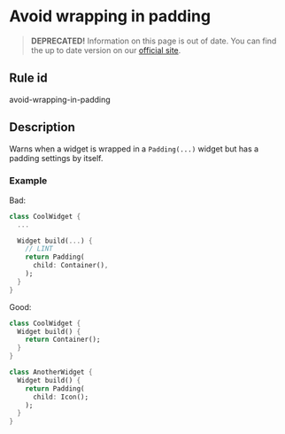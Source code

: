 # Avoid wrapping in padding

> **DEPRECATED!** Information on this page is out of date. You can find the up to date version on our [official site](https://dartcodemetrics.dev/docs/rules/flutter/avoid-wrapping-in-padding).

## Rule id

avoid-wrapping-in-padding

## Description

Warns when a widget is wrapped in a `Padding(...)` widget but has a padding settings by itself.

### Example

Bad:

```dart
class CoolWidget {
  ...

  Widget build(...) {
    // LINT
    return Padding(
      child: Container(),
    );
  }
}
```

Good:

```dart
class CoolWidget {
  Widget build() {
    return Container();
  }
}

class AnotherWidget {
  Widget build() {
    return Padding(
      child: Icon();
    );
  }
}
```
